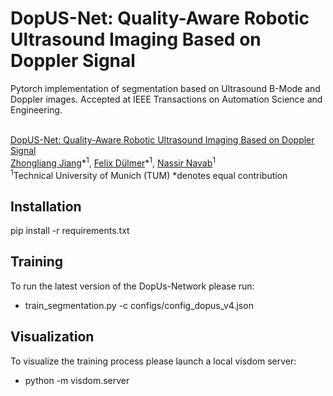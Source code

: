 # DopUS-Net: Quality-Aware Robotic Ultrasound Imaging Based on Doppler Signal

Pytorch implementation of segmentation based on Ultrasound B-Mode and Doppler images. Accepted at IEEE Transactions on Automation Science and Engineering. <br><br>

[DopUS-Net: Quality-Aware Robotic Ultrasound Imaging Based on Doppler Signal](https://ieeexplore.ieee.org/abstract/document/10152472)  
 [Zhongliang Jiang](https://www.cs.cit.tum.de/camp/members/zhongliang-jiang/)\*<sup>1</sup>,
 [Felix Dülmer](https://www.cs.cit.tum.de/camp/members/felix-duelmer/)\*<sup>1</sup>,
 [Nassir Navab](https://www.professoren.tum.de/en/navab-nassir)<sup>1</sup> <br>
 <sup>1</sup>Technical University of Munich (TUM)
\*denotes equal contribution  


## Installation

pip install -r requirements.txt

## Training

To run the latest version of the DopUs-Network please run:
- train_segmentation.py -c configs/config_dopus_v4.json 

## Visualization

To visualize the training process please launch a local visdom server:
 - python -m visdom.server